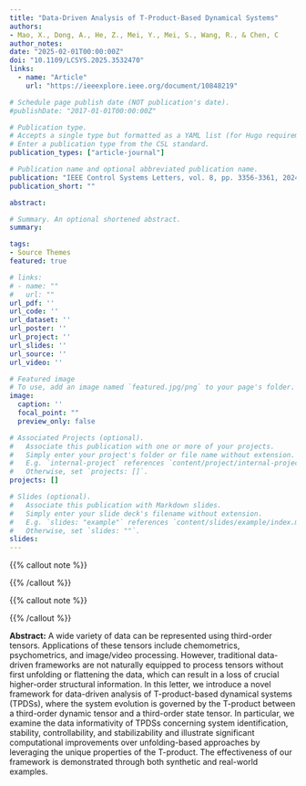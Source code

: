 ```yaml
---
title: "Data-Driven Analysis of T-Product-Based Dynamical Systems"
authors:
- Mao, X., Dong, A., He, Z., Mei, Y., Mei, S., Wang, R., & Chen, C
author_notes:
date: "2025-02-01T00:00:00Z"
doi: "10.1109/LCSYS.2025.3532470"
links:
  - name: "Article"
    url: "https://ieeexplore.ieee.org/document/10848219"

# Schedule page publish date (NOT publication's date).
#publishDate: "2017-01-01T00:00:00Z"

# Publication type.
# Accepts a single type but formatted as a YAML list (for Hugo requirements).
# Enter a publication type from the CSL standard.
publication_types: ["article-journal"]

# Publication name and optional abbreviated publication name.
publication: "IEEE Control Systems Letters, vol. 8, pp. 3356-3361, 2024"
publication_short: ""

abstract: 

# Summary. An optional shortened abstract.
summary: 

tags:
- Source Themes
featured: true

# links:
# - name: ""
#   url: ""
url_pdf: ''
url_code: ''
url_dataset: ''
url_poster: ''
url_project: ''
url_slides: ''
url_source: ''
url_video: ''

# Featured image
# To use, add an image named `featured.jpg/png` to your page's folder. 
image:
  caption: ''
  focal_point: ""
  preview_only: false

# Associated Projects (optional).
#   Associate this publication with one or more of your projects.
#   Simply enter your project's folder or file name without extension.
#   E.g. `internal-project` references `content/project/internal-project/index.md`.
#   Otherwise, set `projects: []`.
projects: []

# Slides (optional).
#   Associate this publication with Markdown slides.
#   Simply enter your slide deck's filename without extension.
#   E.g. `slides: "example"` references `content/slides/example/index.md`.
#   Otherwise, set `slides: ""`.
slides: 
---
```


{{% callout note %}}

{{% /callout %}}

{{% callout note %}}

{{% /callout %}}

**Abstract:** A wide variety of data can be represented using third-order tensors. Applications of these tensors include chemometrics, psychometrics, and image/video processing. However, traditional data-driven frameworks are not naturally equipped to process tensors without first unfolding or flattening the data, which can result in a loss of crucial higher-order structural information. In this letter, we introduce a novel framework for data-driven analysis of T-product-based dynamical systems (TPDSs), where the system evolution is governed by the T-product between a third-order dynamic tensor and a third-order state tensor. In particular, we examine the data informativity of TPDSs concerning system identification, stability, controllability, and stabilizability and illustrate significant computational improvements over unfolding-based approaches by leveraging the unique properties of the T-product. The effectiveness of our framework is demonstrated through both synthetic and real-world examples.
